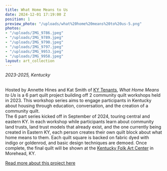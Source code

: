 ```yaml
---
title: What Home Means to Us
date: 2024-12-01 17:19:00 Z
position: 1
preview_photo: "/uploads/what%20home%20means%20to%20us-5.png"
photos:
- "/uploads/IMG_9786.jpeg"
- "/uploads/IMG_9789.jpeg"
- "/uploads/IMG_9790.jpeg"
- "/uploads/IMG_9797.jpeg"
- "/uploads/IMG_9953.jpeg"
- "/uploads/IMG_9958.jpeg"
layout: art_collection
---
```


*2023-2025, Kentucky* <br>
<br>

Hosted by Annette Hines and Kat Smith of [KY Tenants](https://www.kytenants.org), *What Home Means to Us* is a 6 part quilt project building off 2 community quilt workshops held in 2023. This workshop series aims to engage participants in Kentucky about housing through education, conversation, and the creation of a community quilt. <br>
The 6 part series kicked off in September of 2024, touring central and eastern KY. In each workshop while participants learn about community land trusts, land trust models that already exist, and the one currently being created in Eastern KY, each person creates their own quilt block about what home means to them. Each quilt square is backed on fabric dyed with indigo or goldenrod, and basic design techniques are demoed. Once complete, the final quilt will be shown at the [Kentucky Folk Art Center](https://www.moreheadstate.edu/academics/colleges/humanities/kentucky-folk-art-center/) in Morehead, KY. 

[Read more about this project here](https://www.kfw.org/portfolio_page/hines-smith/) 
